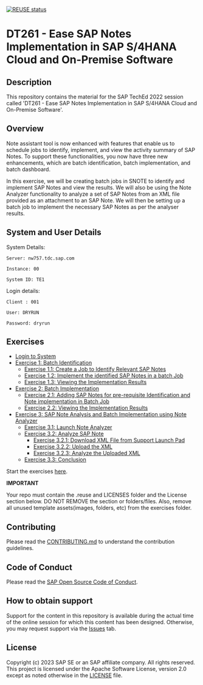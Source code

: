 [![REUSE status](https://api.reuse.software/badge/github.com/SAP-samples/teched2023-DT261)](https://api.reuse.software/info/github.com/SAP-samples/teched2023-DT261)

# DT261 - Ease SAP Notes Implementation in SAP S/4HANA Cloud and On-Premise Software

## Description

This repository contains the material for the SAP TechEd 2022 session called 'DT261 - Ease SAP Notes Implementation in SAP S/4HANA Cloud and On-Premise Software'.  

## Overview

Note assistant tool is now enhanced with features that enable us to schedule jobs to identify, implement, and view the activity summary of SAP Notes. To support these functionalities, you now have three new enhancements, which are batch identification, batch implementation, and batch dashboard. 

In this exercise, we will be creating batch jobs in SNOTE to identify and implement SAP Notes and view the results. We will also be using the Note Analyzer functionality to analyze a set of SAP Notes from an XML file provided as an attachment to an SAP Note. We will then be setting up a batch job to implement the necessary SAP Notes as per the analyser results.



## System and User Details

System Details:

    Server: nw757.tdc.sap.com

    Instance: 00	

    System ID: TE1

Login details:

    Client : 001

    User: DRYRUN

    Password: dryrun

## Exercises

- [Login to System](exercises/ex0/)
- [Exercise 1: Batch Identification](exercises/ex1/)
    - [Exercise 1.1: Create a Job to Identify Relevant SAP Notes](exercises/ex1#exercise-11-create-a-job-to-identify-relevant-sap-notes)
    - [Exercise 1.2: Implement the identified SAP Notes in a batch Job](exercises/ex1#exercise-12-implement-the-identified-sap-notes-in-a-batch-job)
    - [Exercise 1.3: Viewing the Implementation Results](exercises/ex1#exercise-13-viewing-the-implementation-results)
- [Exercise 2: Batch Implementation](exercises/ex2/)
    - [Exercise 2.1: Adding SAP Notes for pre-requisite Identification and Note implementation in Batch Job](exercises/ex2#exercise-21-adding-sap-notes-for-pre-requisite-identification-and-note-implementation-in-batch-job)
    - [Exercise 2.2: Viewing the Implementation Results](exercises/ex2#exercise-22-viewing-the-implementation-results)
- [Exercise 3: SAP Note Analysis and Batch Implementation using Note Analyzer](exercises/ex3%20/README.md#exercise-3-sap-note-analysis-and-batch-implementation-using-note-analyzer)
    - [Exercise 3.1: Launch Note Analyzer](exercises/ex3%20/README.md#exercise-31-launch-note-analyzer)
    - [Exercise 3.2: Analyze SAP Note](exercises/ex3%20/README.md#exercise-32-analyze-sap-note)
        - [Exercise 3.2.1: Download XML File from Support Launch Pad](exercises/ex3%20/README.md#exercise-321-download-xml-file-from-support-launch-pad)
        - [Exercise 3.2.2: Upload the XML](exercises/ex3%20/README.md#exercise-322-upload-the-xml)
        - [Exercise 3.2.3: Analyze the Uploaded XML](exercises/ex3%20/README.md#exercise-323-analyze-the-uploaded-xml)
    - [Exercise 3.3: Conclusion](exercises/ex3%20/README.md#exercise-33-conclusion)       


Start the exercises [here](exercises/ex0/).


**IMPORTANT**

Your repo must contain the .reuse and LICENSES folder and the License section below. DO NOT REMOVE the section or folders/files. Also, remove all unused template assets(images, folders, etc) from the exercises folder. 

## Contributing
Please read the [CONTRIBUTING.md](./CONTRIBUTING.md) to understand the contribution guidelines.

## Code of Conduct
Please read the [SAP Open Source Code of Conduct](https://github.com/SAP-samples/.github/blob/main/CODE_OF_CONDUCT.md).

## How to obtain support

Support for the content in this repository is available during the actual time of the online session for which this content has been designed. Otherwise, you may request support via the [Issues](../../issues) tab.

## License
Copyright (c) 2023 SAP SE or an SAP affiliate company. All rights reserved. This project is licensed under the Apache Software License, version 2.0 except as noted otherwise in the [LICENSE](LICENSES/Apache-2.0.txt) file.
